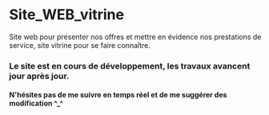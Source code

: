 # Site_WEB_vitrine
Site web pour présenter nos offres et mettre en évidence nos prestations de service, site vitrine pour se faire connaître.  

### Le site est en cours de développement, les travaux avancent jour après jour. 
#### N'hésites pas de me suivre en temps réel et de me suggérer des modification ^_^
